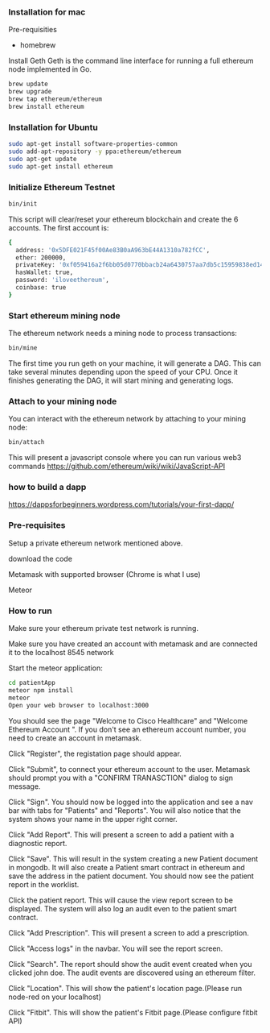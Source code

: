### Installation for mac

Pre-requisities
- homebrew

Install Geth
Geth is the command line interface for running a full ethereum node implemented in Go.
```sh
brew update
brew upgrade
brew tap ethereum/ethereum
brew install ethereum
```

### Installation for Ubuntu
```sh
sudo apt-get install software-properties-common
sudo add-apt-repository -y ppa:ethereum/ethereum
sudo apt-get update
sudo apt-get install ethereum
```


### Initialize Ethereum Testnet

```sh
bin/init
```
This script will clear/reset your ethereum blockchain and create the 6 accounts. 
The first account is:
```sh
{
  address: '0x5DFE021F45f00Ae83B0aA963bE44A1310a782fCC',
  ether: 200000,
  privateKey: '0xf059416a2f6bb05d0770bbacb24a6430757aa7db5c15959838ed142b486df5b8',
  hasWallet: true,
  password: 'iloveethereum',
  coinbase: true
}
```
### Start ethereum mining node

The ethereum network needs a mining node to process transactions:
```sh
bin/mine
```
The first time you run geth on your machine, it will generate a DAG. This can take several minutes depending upon the speed of your CPU. Once it finishes generating the DAG, it will start mining and generating logs.


### Attach to your mining node

You can interact with the ethereum network by attaching to your mining node:
```sh
bin/attach
```
This will present a javascript console where you can run various web3 commands
https://github.com/ethereum/wiki/wiki/JavaScript-API

### how to build a dapp
https://dappsforbeginners.wordpress.com/tutorials/your-first-dapp/

### Pre-requisites

Setup a private ethereum network mentioned above.

download the code

Metamask with supported browser (Chrome is what I use)

Meteor


### How to run

Make sure your ethereum private test network is running.

Make sure you have created an account with metamask and are connected it to the localhost 8545 network

Start the meteor application:
```sh
cd patientApp  
meteor npm install  
meteor  
Open your web browser to localhost:3000
```

You should see the page "Welcome to Cisco Healthcare" and "Welcome Ethereum Account ". If you don't see an ethereum account number, you need to create an account in metamask.

Click "Register", the registation page should appear.

Click "Submit", to connect your ethereum account to the user.
Metamask should prompt you with a "CONFIRM TRANASCTION" dialog to sign message.

Click "Sign". You should now be logged into the application and see a nav bar with tabs for "Patients" and "Reports". You will also notice that the system shows your name in the upper right corner.

Click "Add Report". This will present a screen to add a patient with a diagnostic report.

Click "Save". This will result in the system creating a new Patient document in mongodb. It will also create a Patient smart contract in ethereum and save the address in the patient document. You should now see the patient report in the worklist.

Click the patient report. This will cause the view report screen to be displayed. The system will also log an audit even to the patient smart contract.

Click "Add Prescription". This will present a screen to add a prescription.

Click "Access logs" in the navbar. You will see the report screen.

Click "Search". The report should show the audit event created when you clicked john doe. The audit events are discovered using an ethereum filter.

Click "Location". This will show the patient's location page.(Please run node-red on your localhost)

Click "Fitbit". This will show the patient's Fitbit page.(Please configure fitbit API)
